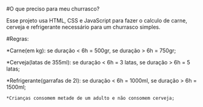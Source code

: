 #O que preciso para meu churrasco?

Esse projeto usa HTML, CSS e JavaScript para fazer o calculo de carne, cerveja e refrigerante necessário para um churrasco simples.

#Regras:

*Carne(em kg): se duração < 6h = 500gr, se duração > 6h = 750gr;

*Cerveja(latas de 355ml): se duração < 6h = 3 latas, se duração > 6h = 5 latas;

*Refrigerante(garrafas de 2l): se duração < 6h = 1000ml, se duração > 6h = 1500ml;
    
    *Crianças consomem metade de um adulto e não consomem cerveja;
